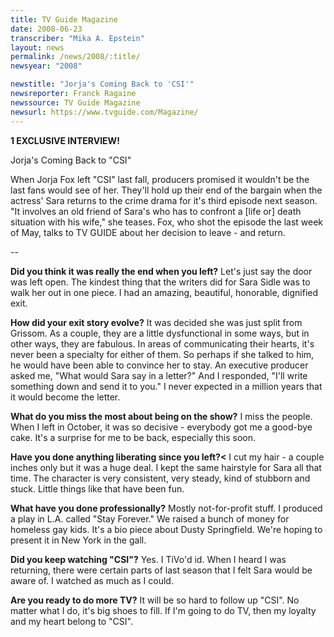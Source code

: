 ```yaml
---
title: TV Guide Magazine
date: 2008-06-23
transcriber: "Mika A. Epstein"
layout: news
permalink: /news/2008/:title/
newsyear: "2008"

newstitle: "Jorja's Coming Back to 'CSI'"
newsreporter: Franck Ragaine
newssource: TV Guide Magazine
newsurl: https://www.tvguide.com/Magazine/
---
```


**1 EXCLUSIVE INTERVIEW!**

Jorja's Coming Back to "CSI"

When Jorja Fox left "CSI" last fall, producers promised it wouldn't be the last fans would see of her. They'll hold up their end of the bargain when the actress' Sara returns to the crime drama for it's third episode next season. "It involves an old friend of Sara's who has to confront a [life or] death situation with his wife," she teases. Fox, who shot the episode the last week of May, talks to TV GUIDE about her decision to leave - and return.

--

**Did you think it was really the end when you left?** Let's just say the door was left open. The kindest thing that the writers did for Sara Sidle was to walk her out in one piece. I had an amazing, beautiful, honorable, dignified exit.

**How did your exit story evolve?** It was decided she was just split from Grissom. As a couple, they are a little dysfunctional in some ways, but in other ways, they are fabulous. In areas of communicating their hearts, it's never been a specialty for either of them. So perhaps if she talked to him, he would have been able to convince her to stay. An executive producer asked me, "What would Sara say in a letter?" And I responded, "I'll write something down and send it to you." I never expected in a million years that it would become the letter.

**What do you miss the most about being on the show?** I miss the people. When I left in October, it was so decisive - everybody got me a good-bye cake. It's a surprise for me to be back, especially this soon.

**Have you done anything liberating since you left?<** I cut my hair - a couple inches only but it was a huge deal. I kept the same hairstyle for Sara all that time. The character is very consistent, very steady, kind of stubborn and stuck. Little things like that have been fun.

**What have you done professionally?** Mostly not-for-profit stuff. I produced a play in L.A. called "Stay Forever." We raised a bunch of money for homeless gay kids. It's a bio piece about Dusty Springfield. We're hoping to present it in New York in the gall.

**Did you keep watching "CSI"?** Yes. I TiVo'd id. When I heard I was returning, there were certain parts of last season that I felt Sara would be aware of. I watched as much as I could.

**Are you ready to do more TV?** It will be so hard to follow up "CSI". No matter what I do, it's big shoes to fill. If I'm going to do TV, then my loyalty and my heart belong to "CSI".
